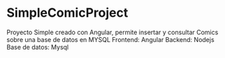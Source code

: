 # SimpleComicProject
Proyecto Simple creado con Angular, permite insertar y consultar Comics sobre una base de datos en MYSQL
Frontend: Angular
Backend: Nodejs
Base de datos: Mysql
